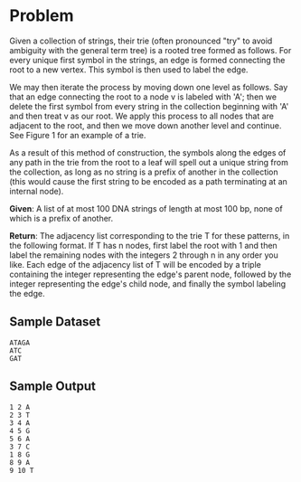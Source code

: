# Problem

Given a collection of strings, their trie (often pronounced "try" to avoid ambiguity with the general term tree) is a rooted tree formed as follows. For every unique first symbol in the strings, an edge is formed connecting the root to a new vertex. This symbol is then used to label the edge.

We may then iterate the process by moving down one level as follows. Say that an edge connecting the root to a node v is labeled with 'A'; then we delete the first symbol from every string in the collection beginning with 'A' and then treat v as our root. We apply this process to all nodes that are adjacent to the root, and then we move down another level and continue. See Figure 1 for an example of a trie.

As a result of this method of construction, the symbols along the edges of any path in the trie from the root to a leaf will spell out a unique string from the collection, as long as no string is a prefix of another in the collection (this would cause the first string to be encoded as a path terminating at an internal node).

**Given**: A list of at most 100 DNA strings of length at most 100 bp, none of which is a prefix of another.

**Return**: The adjacency list corresponding to the trie T for these patterns, in the following format. If T has n nodes, first label the root with 1 and then label the remaining nodes with the integers 2 through n in any order you like. Each edge of the adjacency list of T will be encoded by a triple containing the integer representing the edge's parent node, followed by the integer representing the edge's child node, and finally the symbol labeling the edge.

## Sample Dataset

```
ATAGA
ATC
GAT
```

## Sample Output

```
1 2 A
2 3 T
3 4 A
4 5 G
5 6 A
3 7 C
1 8 G
8 9 A
9 10 T
```
